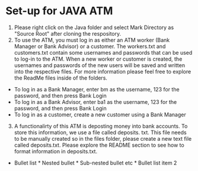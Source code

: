 # Set-up for JAVA ATM
1. Please right click on the Java folder and select Mark Directory as "Source Root" after cloning the respository.  
2. To use the ATM, you must log in as either an ATM worker (Bank Manager or Bank Advisor) or a customer. The workers.txt and customers.txt contain some usernames and passwords that can be used to log-in to the ATM. When a new worker or customer is created, the usernames and passwords of the new users will be saved and written into the respective files. For more information please feel free to explore the ReadMe files inside of the folders.  
* To log in as a Bank Manager, enter bm as the username, 123 for the password, and then press Bank Login
* To log in as a Bank Advisor, enter ba1 as the username, 123 for the password, and then press Bank Login
* To log in as a customer, create a new customer using a Bank Manager


3. A functionalirty of this ATM is deposting money into bank accounts. To store this information, we use a file called deposits. txt. This file needs to be manually created so in the files folder, please create a new text file called deposits.txt. Please explore the README section to see how to format information in deposits.txt. 

* Bullet list
              * Nested bullet
                  * Sub-nested bullet etc
          * Bullet list item 2
